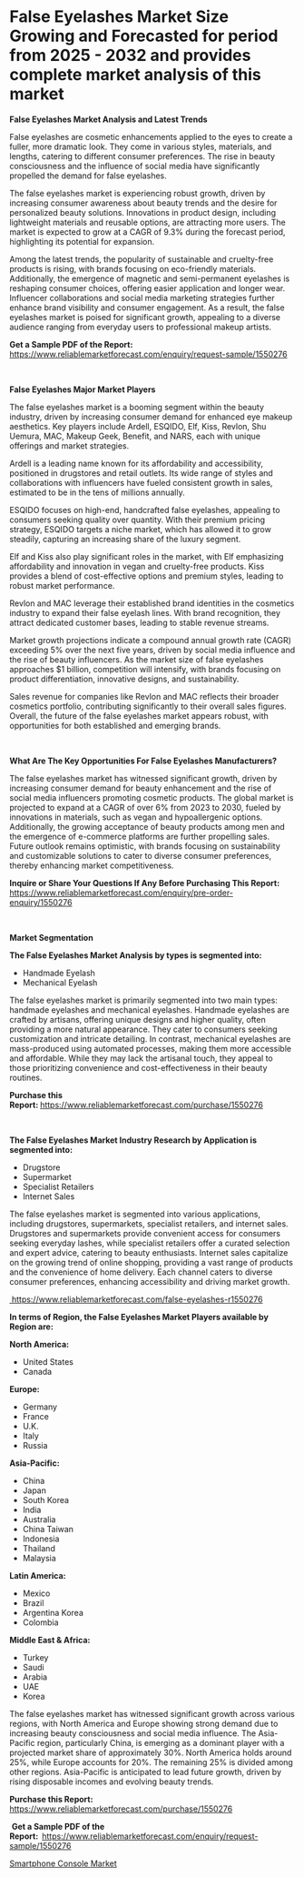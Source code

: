 <p><h1>False Eyelashes Market Size Growing and Forecasted for period from 2025 - 2032 and provides complete market analysis of this market</h1></p><p><strong>False Eyelashes Market Analysis and Latest Trends</strong></p>
<p><p>False eyelashes are cosmetic enhancements applied to the eyes to create a fuller, more dramatic look. They come in various styles, materials, and lengths, catering to different consumer preferences. The rise in beauty consciousness and the influence of social media have significantly propelled the demand for false eyelashes.</p><p>The false eyelashes market is experiencing robust growth, driven by increasing consumer awareness about beauty trends and the desire for personalized beauty solutions. Innovations in product design, including lightweight materials and reusable options, are attracting more users. The market is expected to grow at a CAGR of 9.3% during the forecast period, highlighting its potential for expansion.</p><p>Among the latest trends, the popularity of sustainable and cruelty-free products is rising, with brands focusing on eco-friendly materials. Additionally, the emergence of magnetic and semi-permanent eyelashes is reshaping consumer choices, offering easier application and longer wear. Influencer collaborations and social media marketing strategies further enhance brand visibility and consumer engagement. As a result, the false eyelashes market is poised for significant growth, appealing to a diverse audience ranging from everyday users to professional makeup artists.</p></p>
<p><strong>Get a Sample PDF of the Report:&nbsp;</strong> <a href="https://www.reliablemarketforecast.com/enquiry/request-sample/1550276?utm_campaign=3521&utm_medium=2&utm_source=Github&utm_content=ia&utm_term=04042025&utm_id=false-eyelashes">https://www.reliablemarketforecast.com/enquiry/request-sample/1550276</a></p>
<p>&nbsp;</p>
<p><strong>False Eyelashes Major Market Players</strong></p>
<p><p>The false eyelashes market is a booming segment within the beauty industry, driven by increasing consumer demand for enhanced eye makeup aesthetics. Key players include Ardell, ESQIDO, Elf, Kiss, Revlon, Shu Uemura, MAC, Makeup Geek, Benefit, and NARS, each with unique offerings and market strategies.</p><p>Ardell is a leading name known for its affordability and accessibility, positioned in drugstores and retail outlets. Its wide range of styles and collaborations with influencers have fueled consistent growth in sales, estimated to be in the tens of millions annually.</p><p>ESQIDO focuses on high-end, handcrafted false eyelashes, appealing to consumers seeking quality over quantity. With their premium pricing strategy, ESQIDO targets a niche market, which has allowed it to grow steadily, capturing an increasing share of the luxury segment.</p><p>Elf and Kiss also play significant roles in the market, with Elf emphasizing affordability and innovation in vegan and cruelty-free products. Kiss provides a blend of cost-effective options and premium styles, leading to robust market performance.</p><p>Revlon and MAC leverage their established brand identities in the cosmetics industry to expand their false eyelash lines. With brand recognition, they attract dedicated customer bases, leading to stable revenue streams.</p><p>Market growth projections indicate a compound annual growth rate (CAGR) exceeding 5% over the next five years, driven by social media influence and the rise of beauty influencers. As the market size of false eyelashes approaches $1 billion, competition will intensify, with brands focusing on product differentiation, innovative designs, and sustainability.</p><p>Sales revenue for companies like Revlon and MAC reflects their broader cosmetics portfolio, contributing significantly to their overall sales figures. Overall, the future of the false eyelashes market appears robust, with opportunities for both established and emerging brands.</p></p>
<p>&nbsp;</p>
<p><strong>What Are The Key Opportunities For False Eyelashes Manufacturers?</strong></p>
<p><p>The false eyelashes market has witnessed significant growth, driven by increasing consumer demand for beauty enhancement and the rise of social media influencers promoting cosmetic products. The global market is projected to expand at a CAGR of over 6% from 2023 to 2030, fueled by innovations in materials, such as vegan and hypoallergenic options. Additionally, the growing acceptance of beauty products among men and the emergence of e-commerce platforms are further propelling sales. Future outlook remains optimistic, with brands focusing on sustainability and customizable solutions to cater to diverse consumer preferences, thereby enhancing market competitiveness.</p></p>
<p><strong>Inquire or Share Your Questions If Any Before Purchasing This Report:</strong> <a href="https://www.reliablemarketforecast.com/enquiry/pre-order-enquiry/1550276?utm_campaign=3521&utm_medium=2&utm_source=Github&utm_content=ia&utm_term=04042025&utm_id=false-eyelashes">https://www.reliablemarketforecast.com/enquiry/pre-order-enquiry/1550276</a></p>
<p>&nbsp;</p>
<p><strong>Market Segmentation</strong></p>
<p><strong>The False Eyelashes Market Analysis by types is segmented into:</strong></p>
<p><ul><li>Handmade Eyelash</li><li>Mechanical Eyelash</li></ul></p>
<p><p>The false eyelashes market is primarily segmented into two main types: handmade eyelashes and mechanical eyelashes. Handmade eyelashes are crafted by artisans, offering unique designs and higher quality, often providing a more natural appearance. They cater to consumers seeking customization and intricate detailing. In contrast, mechanical eyelashes are mass-produced using automated processes, making them more accessible and affordable. While they may lack the artisanal touch, they appeal to those prioritizing convenience and cost-effectiveness in their beauty routines.</p></p>
<p><strong>Purchase this Report:&nbsp;</strong><a href="https://www.reliablemarketforecast.com/purchase/1550276?utm_campaign=3521&utm_medium=2&utm_source=Github&utm_content=ia&utm_term=04042025&utm_id=false-eyelashes">https://www.reliablemarketforecast.com/purchase/1550276</a></p>
<p>&nbsp;</p>
<p><strong>The False Eyelashes Market Industry Research by Application is segmented into:</strong></p>
<p><ul><li>Drugstore</li><li>Supermarket</li><li>Specialist Retailers</li><li>Internet Sales</li></ul></p>
<p><p>The false eyelashes market is segmented into various applications, including drugstores, supermarkets, specialist retailers, and internet sales. Drugstores and supermarkets provide convenient access for consumers seeking everyday lashes, while specialist retailers offer a curated selection and expert advice, catering to beauty enthusiasts. Internet sales capitalize on the growing trend of online shopping, providing a vast range of products and the convenience of home delivery. Each channel caters to diverse consumer preferences, enhancing accessibility and driving market growth.</p></p>
<p><a href="https://www.reliablemarketforecast.com/false-eyelashes-r1550276?utm_campaign=3521&utm_medium=2&utm_source=Github&utm_content=ia&utm_term=04042025&utm_id=false-eyelashes">&nbsp;https://www.reliablemarketforecast.com/false-eyelashes-r1550276</a></p>
<p><strong>In terms of Region, the False Eyelashes Market Players available by Region are:</strong></p>
<p>
    <p> <strong> North America: </strong>
        <ul>
            <li>United States</li>
            <li>Canada</li>
        </ul>
        </p> 
    <p> <strong> Europe: </strong>
        <ul>
            <li>Germany</li>
            <li>France</li>
            <li>U.K.</li>
            <li>Italy</li>
            <li>Russia</li>
        </ul>
        </p> 
    <p> <strong> Asia-Pacific: </strong>
        <ul>
            <li>China</li>
            <li>Japan</li>
            <li>South Korea</li>
            <li>India</li>
            <li>Australia</li>
            <li>China Taiwan</li>
            <li>Indonesia</li>
            <li>Thailand</li>
            <li>Malaysia</li>
        </ul>
        </p> 
    <p> <strong> Latin America: </strong>
        <ul>
            <li>Mexico</li>
            <li>Brazil</li>
            <li>Argentina Korea</li>
            <li>Colombia</li>
        </ul>
        </p> 
    <p> <strong> Middle East & Africa: </strong>
        <ul>
            <li>Turkey</li>
            <li>Saudi</li>
            <li>Arabia</li>
            <li>UAE</li>
            <li>Korea</li>
        </ul>
    </p>
    </p>
<p><p>The false eyelashes market has witnessed significant growth across various regions, with North America and Europe showing strong demand due to increasing beauty consciousness and social media influence. The Asia-Pacific region, particularly China, is emerging as a dominant player with a projected market share of approximately 30%. North America holds around 25%, while Europe accounts for 20%. The remaining 25% is divided among other regions. Asia-Pacific is anticipated to lead future growth, driven by rising disposable incomes and evolving beauty trends.</p></p>
<p><strong>Purchase this Report: </strong><a href="https://www.reliablemarketforecast.com/purchase/1550276?utm_campaign=3521&utm_medium=2&utm_source=Github&utm_content=ia&utm_term=04042025&utm_id=false-eyelashes">https://www.reliablemarketforecast.com/purchase/1550276</a></p>
<p>&nbsp;<strong>Get a Sample PDF of the Report:&nbsp;&nbsp;</strong><a href="https://www.reliablemarketforecast.com/enquiry/request-sample/1550276?utm_campaign=3521&utm_medium=2&utm_source=Github&utm_content=ia&utm_term=04042025&utm_id=false-eyelashes">https://www.reliablemarketforecast.com/enquiry/request-sample/1550276</a></p>
<p><strong></strong></p>
<p><p><a href="https://github.com/sanokdagada01/Market-Research-Report-List-1/blob/main/smartphone-console-market.md?utm_campaign=3521&utm_medium=2&utm_source=Github&utm_content=ia&utm_term=04042025&utm_id=false-eyelashes">Smartphone Console Market</a></p></p>